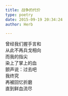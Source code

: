 ```yaml
---  
title: 战争的代价  
type: poetry  
date: 2015-09-19 20:34:24  
author: Herb  

---  
```

曾经我们握手言和  
从此不再兵戈相向    
而我的指尖  
染上了掌上的血  
颤声说：过去吧    
我终究  
再被回忆折磨  
直到鲜血流尽